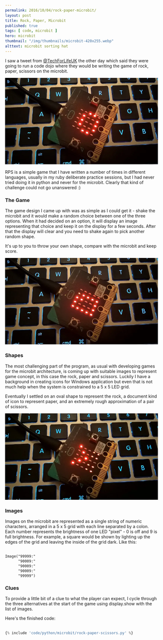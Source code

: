 ```yaml
---
permalink: 2016/10/04/rock-paper-microbit/
layout: post
title: Rock, Paper, Microbit
published: true
tags: [ code, microbit ]
hero: microbit
thumbnail: "/img/thumbnails/microbit-420x255.webp"
alttext: microbit sorting hat
---
```



I saw a tweet from <a href="https://twitter.com/TechForLifeUK/">@TechForLifeUK</a> the other day
which said they were going to run a code dojo where they would be writing the game of rock, paper,
scissors on the microbit.

![rock](/img/posts/rock-paper-microbit/rps-rock.webp)

RPS is a simple game that I have written a number of times in different languages, usually
in my ruby deliberate practice sessions, but I had never tried doing it in python and never for
the microbit. Clearly that kind of challenge could not go unanswered :)

### The Game

The game design I came up with was as simple as I could get it - shake the microbit and it would make
a random choice between one of the three options. When it had decided on an option, it will display
an image representing that choice and keep it on the display for a few seconds. After that the
display will clear and you need to shake again to pick another random shape.

It's up to you to throw your own shape, compare with the microbit and keep score.

![paper](/img/posts/rock-paper-microbit/rps-paper.webp)

### Shapes

The most challenging part of the program, as usual with developing games for the microbit architecture,
is coming up with suitable images to represent game concept, in this case the rock, paper and scissors. Luckily
I have a background in creating icons for Windows application but even that is not much help when the system
is constrained to a 5 x 5 LED grid.

Eventually I settled on an oval shape to represent the rock, a document
kind of icon to represent paper, and an extremely rough approximation of a pair of scissors.  

![scissors](/img/posts/rock-paper-microbit/rps-scissors.webp)

### Images

Images on the microbit are represented as a single string of numeric characters, arranged in a
5 x 5 grid with each line separated by a colon. Each number represents the brightness of one
LED "pixel" - 0 is off and 9 is full brightness. For example, a square would be shown
by lighting up the edges of the grid and leaving the inside of the grid dark. Like this:

~~~

Image("99999:"
      "90009:"
      "90009:"
      "90009:"
      "99999")

~~~

### Clues

To provide a little bit of a clue to what the player can expect, I cycle through the three alternatives
at the start of the game using display.show with the list of images.

Here's the finished code:


```python

{% include 'code/python/microbit/rock-paper-scissors.py' %}

```
